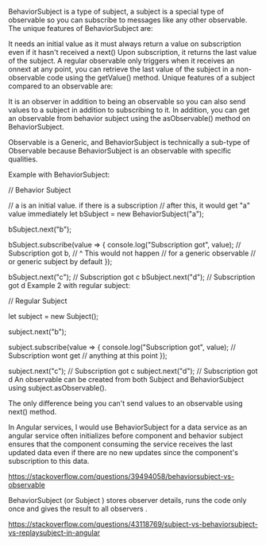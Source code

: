 BehaviorSubject is a type of subject, a subject is a special type of observable so you can subscribe to messages like any other observable. The unique features of BehaviorSubject are:

It needs an initial value as it must always return a value on subscription even if it hasn't received a next()
Upon subscription, it returns the last value of the subject. A regular observable only triggers when it receives an onnext
at any point, you can retrieve the last value of the subject in a non-observable code using the getValue() method.
Unique features of a subject compared to an observable are:

It is an observer in addition to being an observable so you can also send values to a subject in addition to subscribing to it.
In addition, you can get an observable from behavior subject using the asObservable() method on BehaviorSubject.

Observable is a Generic, and BehaviorSubject is technically a sub-type of Observable because BehaviorSubject is an observable with specific qualities.

Example with BehaviorSubject:

// Behavior Subject

// a is an initial value. if there is a subscription 
// after this, it would get "a" value immediately
let bSubject = new BehaviorSubject("a"); 

bSubject.next("b");

bSubject.subscribe(value => {
  console.log("Subscription got", value); // Subscription got b, 
                                          // ^ This would not happen 
                                          // for a generic observable 
                                          // or generic subject by default
});

bSubject.next("c"); // Subscription got c
bSubject.next("d"); // Subscription got d
Example 2 with regular subject:

// Regular Subject

let subject = new Subject(); 

subject.next("b");

subject.subscribe(value => {
  console.log("Subscription got", value); // Subscription wont get 
                                          // anything at this point
});

subject.next("c"); // Subscription got c
subject.next("d"); // Subscription got d
An observable can be created from both Subject and BehaviorSubject using subject.asObservable().

The only difference being you can't send values to an observable using next() method.

In Angular services, I would use BehaviorSubject for a data service as an angular service often initializes before component and behavior subject ensures that the component consuming the service receives the last updated data even if there are no new updates since the component's subscription to this data.

https://stackoverflow.com/questions/39494058/behaviorsubject-vs-observable

BehaviorSubject (or Subject ) stores observer details, runs the code only once and gives the result to all observers .

https://stackoverflow.com/questions/43118769/subject-vs-behaviorsubject-vs-replaysubject-in-angular